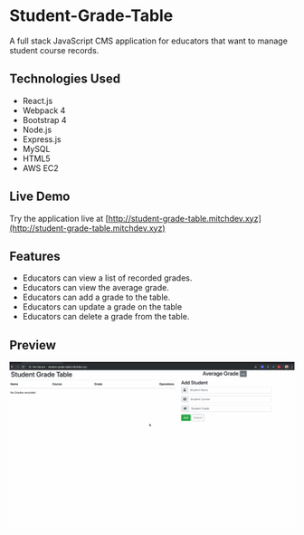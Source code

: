 # Student-Grade-Table

A full stack JavaScript CMS application for educators that want to manage student course records.

## Technologies Used

- React.js
- Webpack 4
- Bootstrap 4
- Node.js
- Express.js
- MySQL
- HTML5
- AWS EC2

## Live Demo

Try the application live at [http://student-grade-table.mitchdev.xyz](http://student-grade-table.mitchdev.xyz)

## Features

- Educators can view a list of recorded grades.
- Educators can view the average grade.
- Educators can add a grade to the table.
- Educators can update a grade on the table
- Educators can delete a grade from the table.

## Preview

![Student-Grade-Table](Student-Grade-Table.gif)
